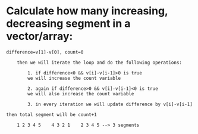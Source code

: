 # **Calculate how many increasing, decreasing segment in a vector/array:**


	
	difference=v[1]-v[0], count=0

		then we will iterate the loop and do the following operations:

			1. if difference<0 && v[i]-v[i-1]>0 is true
			we will increase the count variable

			2. again if difference>0 && v[i]-v[i-1]<0 is true
			we will also increase the count variable

			3. in every iteration we will update difference by v[i]-v[i-1]

	then total segment will be count+1

		1 2 3 4 5    4 3 2 1    2 3 4 5 --> 3 segments
	
